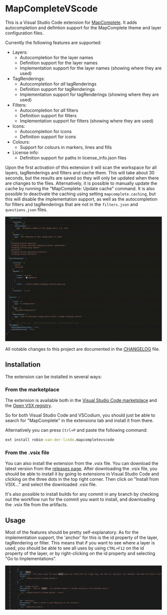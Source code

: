 # MapCompleteVScode

This is a Visual Studio Code extension for [MapComplete](https://github.com/pietervdvn/MapComplete).
It adds autocompletion and defintion support for the MapComplete theme and layer configuration files.

Currently the following features are supported:

- Layers:
  - Autocompletion for the layer names
  - Definition support for the layer names
  - Implementation support for the layer names (showing where they are used)
- TagRenderings:
  - Autocompletion for _all_ tagRenderings
  - Definition support for tagRenderings
  - Implementation support for tagRenderings (showing where they are used)
- Filters:
  - Autocompletion for _all_ filters
  - Definition support for filters
  - Implementation support for filters (showing where they are used)
- Icons:
  - Autocompletion for icons
  - Definition support for icons
- Colours:
  - Support for colours in markers, lines and fills
- License info:
  - Definition support for paths in license_info.json files

Upon the first activation of this extension it will scan the workspace for all layers, tagRenderings and filters and cache them. This will take about 30 seconds, but the results are saved so they will only be updated when there are changes to the files. Alternatively, it is possible to manually update the cache by running the "MapComplete: Update cache" command.
It is also possible to deactivate the caching using setting `mapcomplete.caching`, but this will disable the implementation support, as well as the autocompletion for filters and tagRenderings that are not in the `filters.json` and `questions.json` files.

![Demo showing tagRendering definition and autocomplete, color picker and autocomplete for filters](images/demo.gif)

All notable changes to this project are documented in the [CHANGELOG](CHANGELOG.md) file.

## Installation

The extension can be installed in several ways:

### From the marketplace

The extension is available both in the [Visual Studio Code marketplace](https://marketplace.visualstudio.com/items?itemName=robin-van-der-linde.mapcompletevscode) and the [Open VSX registry](https://open-vsx.org/extension/robin-van-der-linde/mapcompletevscode).

So for both Visual Studio Code and VSCodium, you should just be able to search for "MapComplete" in the extensions tab and install it from there.

Alternatively you can press `Ctrl+P` and paste the following command:

```cmd
ext install robin-van-der-linde.mapcompletevscode
```

### From the .vsix file

You can also install the extension from the .vsix file. You can download the latest version from the [releases page](https://github.com/RobinLinde/MapCompleteVScode/releases). After downloading the .vsix file, you should be able to install it by going to extensions in Visual Studio Code and clicking on the three dots in the top right corner. Then click on "Install from VSIX..." and select the downloaded .vsix file.

It's also possible to install builds for any commit in any branch by checking out the workflow run for the commit you want to install, and downloading the .vsix file from the artifacts.

## Usage

Most of the features should be pretty self-explanatory. As for the implementation support, the 'anchor' for this is the id property of the layer, tagRendering or filter. This means that if you want to see where a layer is used, you should be able to see all uses by using `CTRL+F12` on the id property of the layer, or by right-clicking on the id property and selecting "Go to Implementations".

![Demo showing implementation support for tagRenderings](images/implementation.gif)
